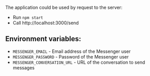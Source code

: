 The application could be used by request to the server:

- Run `npm start`
- Call http://localhost:3000/send

## Environment variables:

- `MESSENGER_EMAIL` - Email address of the Messenger user
- `MESSENGER_PASSWORD` - Password of the Messenger user
- `MESSENGER_CONVERSATION_URL` - URL of the conversation to send messages
